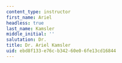 ```yaml
---
content_type: instructor
first_name: Ariel
headless: true
last_name: Kamsler
middle_initial: ''
salutation: Dr.
title: Dr. Ariel Kamsler
uid: ebd8f133-e76c-b342-60e0-6fe13cd16844
---
```

